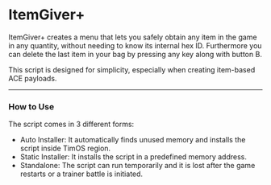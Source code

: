 # ItemGiver+

ItemGiver+ creates a menu that lets you safely obtain any item in the game in any quantity, without needing to know its internal hex ID. Furthermore you can delete the last item in your bag by pressing any key along with button B.

This script is designed for simplicity, especially when creating item-based ACE payloads.

----
### How to Use

The script comes in 3 different forms:

- Auto Installer: It automatically finds unused memory and installs the script inside TimOS region.
- Static Installer: It installs the script in a predefined memory address.
- Standalone: The script can run temporarily and it is lost after the game restarts or a trainer battle is initiated.

